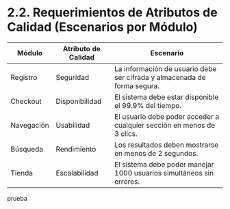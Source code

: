# 2.2. Requerimientos de Atributos de Calidad (Escenarios por Módulo)



| Módulo     | Atributo de Calidad | Escenario                                                                 |
|------------|----------------------|---------------------------------------------------------------------------|
| Registro   | Seguridad            | La información de usuario debe ser cifrada y almacenada de forma segura. |
| Checkout   | Disponibilidad       | El sistema debe estar disponible el 99.9% del tiempo.                     |
| Navegación | Usabilidad           | El usuario debe poder acceder a cualquier sección en menos de 3 clics.   |
| Búsqueda   | Rendimiento          | Los resultados deben mostrarse en menos de 2 segundos.                    |
| Tienda     | Escalabilidad         | El sistema debe poder manejar 1000 usuarios simultáneos sin errores.     |

prueba
